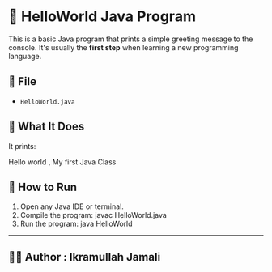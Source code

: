 # 👋 HelloWorld Java Program

This is a basic Java program that prints a simple greeting message to the console. It's usually the **first step** when learning a new programming language.

## 📄 File

- `HelloWorld.java`

## 🧠 What It Does

It prints:

Hello world , My first Java Class

## 🧪 How to Run

1. Open any Java IDE or terminal.
2. Compile the program: 
javac HelloWorld.java 
3. Run the program: 
java HelloWorld

---

## 👨‍💻 Author : Ikramullah Jamali
